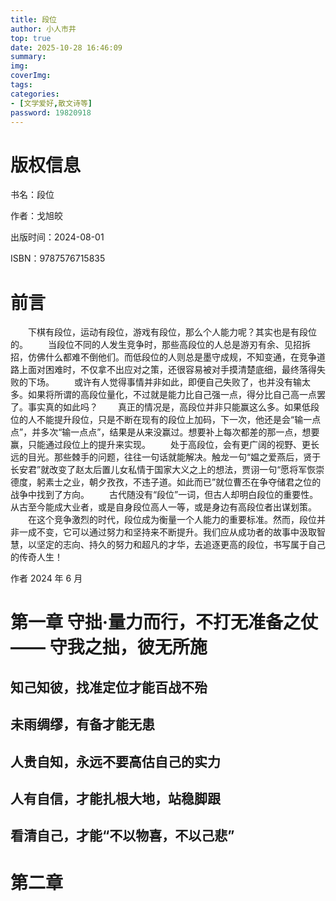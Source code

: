 ```yaml
---
title: 段位
author: 小人市井
top: true
date: 2025-10-28 16:46:09
summary:
img:
coverImg:
tags:
categories:
- [文学爱好,散文诗等]
password: 19820918
---
```

# 版权信息

书名：段位

作者：戈旭皎

出版时间：2024-08-01

ISBN：9787576715835

# 前言
&emsp;&emsp;下棋有段位，运动有段位，游戏有段位，那么个人能力呢？其实也是有段位的。
&emsp;&emsp;当段位不同的人发生竞争时，那些高段位的人总是游刃有余、见招拆招，仿佛什么都难不倒他们。而低段位的人则总是墨守成规，不知变通，在竞争道路上面对困难时，不仅拿不出应对之策，还很容易被对手摸清楚底细，最终落得失败的下场。
&emsp;&emsp;或许有人觉得事情并非如此，即便自己失败了，也并没有输太多。如果将所谓的高段位量化，不过就是能力比自己强一点，得分比自己高一点罢了。事实真的如此吗？
&emsp;&emsp;真正的情况是，高段位并非只能赢这么多。如果低段位的人不能提升段位，只是不断在现有的段位上加码，下一次，他还是会“输一点点”，并多次“输一点点”，结果是从来没赢过。想要补上每次都差的那一点，想要赢，只能通过段位上的提升来实现。
&emsp;&emsp;处于高段位，会有更广阔的视野、更长远的目光。那些棘手的问题，往往一句话就能解决。触龙一句“媪之爱燕后，贤于长安君”就改变了赵太后置儿女私情于国家大义之上的想法，贾诩一句“愿将军恢崇德度，躬素士之业，朝夕孜孜，不违子道。如此而已”就位曹丕在争夺储君之位的战争中找到了方向。
&emsp;&emsp;古代随没有“段位”一词，但古人却明白段位的重要性。从古至今能成大业者，或是自身段位高人一等，或是身边有高段位者出谋划策。
&emsp;&emsp;在这个竞争激烈的时代，段位成为衡量一个人能力的重要标准。然而，段位并非一成不变，它可以通过努力和坚持来不断提升。我们应从成功者的故事中汲取智慧，以坚定的志向、持久的努力和超凡的才华，去追逐更高的段位，书写属于自己的传奇人生！
<p aligh="right">作者 2024 年 6 月</p>

# 第一章 守拙·量力而行，不打无准备之仗 —— 守我之拙，彼无所施
## 知己知彼，找准定位才能百战不殆

## 未雨绸缪，有备才能无患

## 人贵自知，永远不要高估自己的实力

## 人有自信，才能扎根大地，站稳脚跟

## 看清自己，才能“不以物喜，不以己悲”

# 第二章
